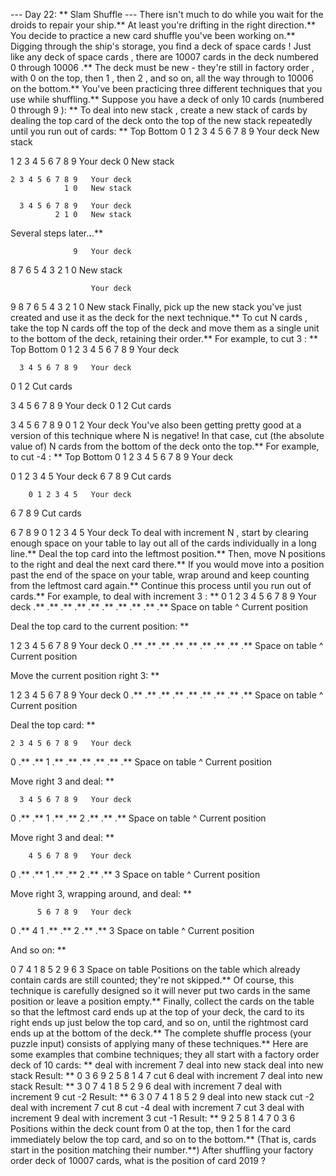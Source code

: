 --- Day 22: ** Slam Shuffle ---
There isn't much to do while you wait for the droids to repair your ship.**  At least you're drifting in the right direction.**  You decide to practice a new
card shuffle
you've been working on.**
Digging through the ship's storage, you find a deck of
space cards
! Just like
any deck of space cards
, there are 10007 cards in the deck numbered
0
through
10006
.** The deck must be new - they're still in
factory order
, with
0
on the top, then
1
, then
2
, and so on, all the way through to
10006
on the bottom.**
You've been practicing three different
techniques
that you use while shuffling.** Suppose you have a deck of only 10 cards (numbered
0
through
9
): **
To
deal into new stack
, create a new stack of cards by dealing the top card of the deck onto the top of the new stack repeatedly until you run out of cards: **
Top          Bottom
0 1 2 3 4 5 6 7 8 9   Your deck
                      New stack

  1 2 3 4 5 6 7 8 9   Your deck
                  0   New stack

    2 3 4 5 6 7 8 9   Your deck
                1 0   New stack

      3 4 5 6 7 8 9   Your deck
              2 1 0   New stack

Several steps later.**.**.**

                  9   Your deck
  8 7 6 5 4 3 2 1 0   New stack

                      Your deck
9 8 7 6 5 4 3 2 1 0   New stack
Finally, pick up the new stack you've just created and use it as the deck for the next technique.**
To
cut N
cards
, take the top
N
cards off the top of the deck and move them as a single unit to the bottom of the deck, retaining their order.** For example, to
cut 3
: **
Top          Bottom
0 1 2 3 4 5 6 7 8 9   Your deck

      3 4 5 6 7 8 9   Your deck
0 1 2                 Cut cards

3 4 5 6 7 8 9         Your deck
              0 1 2   Cut cards

3 4 5 6 7 8 9 0 1 2   Your deck
You've also been getting pretty good at a version of this technique where
N
is negative! In that case, cut (the absolute value of)
N
cards from the bottom of the deck onto the top.**  For example, to
cut -4
: **
Top          Bottom
0 1 2 3 4 5 6 7 8 9   Your deck

0 1 2 3 4 5           Your deck
            6 7 8 9   Cut cards

        0 1 2 3 4 5   Your deck
6 7 8 9               Cut cards

6 7 8 9 0 1 2 3 4 5   Your deck
To
deal with increment N
, start by clearing enough space on your table to lay out all of the cards individually in a long line.**  Deal the top card into the leftmost position.** Then, move
N
positions to the right and deal the next card there.** If you would move into a position past the end of the space on your table, wrap around and keep counting from the leftmost card again.**  Continue this process until you run out of cards.**
For example, to
deal with increment 3
: **
0 1 2 3 4 5 6 7 8 9   Your deck
.** .** .** .** .** .** .** .** .** .**   Space on table
^                     Current position

Deal the top card to the current position: **

  1 2 3 4 5 6 7 8 9   Your deck
0 .** .** .** .** .** .** .** .** .**   Space on table
^                     Current position

Move the current position right 3: **

  1 2 3 4 5 6 7 8 9   Your deck
0 .** .** .** .** .** .** .** .** .**   Space on table
      ^               Current position

Deal the top card: **

    2 3 4 5 6 7 8 9   Your deck
0 .** .** 1 .** .** .** .** .** .**   Space on table
      ^               Current position

Move right 3 and deal: **

      3 4 5 6 7 8 9   Your deck
0 .** .** 1 .** .** 2 .** .** .**   Space on table
            ^         Current position

Move right 3 and deal: **

        4 5 6 7 8 9   Your deck
0 .** .** 1 .** .** 2 .** .** 3   Space on table
                  ^   Current position

Move right 3, wrapping around, and deal: **

          5 6 7 8 9   Your deck
0 .** 4 1 .** .** 2 .** .** 3   Space on table
    ^                 Current position

And so on: **

0 7 4 1 8 5 2 9 6 3   Space on table
Positions on the table which already contain cards are still counted; they're not skipped.**  Of course, this technique is carefully designed so it will never put two cards in the same position or leave a position empty.**
Finally, collect the cards on the table so that the leftmost card ends up at the top of your deck, the card to its right ends up just below the top card, and so on, until the rightmost card ends up at the bottom of the deck.**
The complete shuffle process (your puzzle input) consists of applying many of these techniques.**  Here are some examples that combine techniques; they all start with a
factory order
deck of 10 cards: **
deal with increment 7
deal into new stack
deal into new stack
Result: ** 0 3 6 9 2 5 8 1 4 7
cut 6
deal with increment 7
deal into new stack
Result: ** 3 0 7 4 1 8 5 2 9 6
deal with increment 7
deal with increment 9
cut -2
Result: ** 6 3 0 7 4 1 8 5 2 9
deal into new stack
cut -2
deal with increment 7
cut 8
cut -4
deal with increment 7
cut 3
deal with increment 9
deal with increment 3
cut -1
Result: ** 9 2 5 8 1 4 7 0 3 6
Positions within the deck count from
0
at the top, then
1
for the card immediately below the top card, and so on to the bottom.**  (That is, cards start in the position matching their number.**)
After shuffling your
factory order
deck of 10007 cards,
what is the position of card
2019
?
